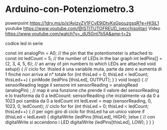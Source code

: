 # Arduino-con-Potenziometro.3
powerpoint https://1drv.ms/p/s!AvizvZV1FCvE9iDtvKsGpouzgsqR?e=Hl3iL1 youtube https://www.youtube.com/@ISTITUTOFREUD_ivecchisolitari Video https://www.youtube.com/watch?v=_dU5Gnt7b5A&amp;t=2s

codice led in serie 

const int analogPin = A0; // the pin that the potentiometer is attached to
const int ledCount = 5; // the number of LEDs in the bar graph
int ledPins[] = {2, 3, 4, 5, 6}; // an array of pin numbers to which LEDs are attached
void setup() {
// ciclo for. thisled è una variabile muta, parte da zero e aumenta di 1 finché non arriva al n° totale
for (int thisLed = 0; thisLed < ledCount; thisLed++) {
pinMode (ledPins [thisLed], OUTPUT);
}
}
void loop() {
// sensorReading legge il sensore
int sensorReading = analogRead (analogPin) ;
// map è una funzione che prende il valore del sensorReading e lo trasforma da 0 a ledCoount: sensorReadiing che inizialmente va da 0 a 1023 poi cambia da 0 a ledCount
int ledLevel = map (sensorReading, 0, 1023, 0, ledCount);
// ciclo for
for (int thisLed = 0; thisLed < ledCount; thisLed++) {
// per ogni giro di ciclo for thisLed ha un unico valore
if (thisLed < ledLevel) {
digitalWrite (ledPins [thisLed], HIGH);
}else { // con digitalWrite si accendono i LED
digitalWrite (ledPins[thisLed], LOW);
}
}
}
